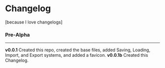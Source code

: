 # Changelog
[because I love changelogs]

### Pre-Alpha
***
**v0.0.1** Created this repo, created the base files, added Saving, Loading, Import, and Export systems, and added a favicon.
**v0.0.1b** Created this Changelog.